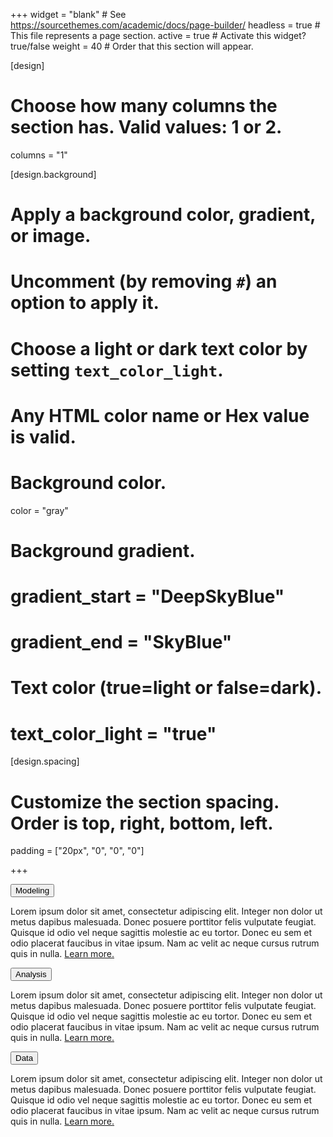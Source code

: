 +++
widget = "blank"  # See https://sourcethemes.com/academic/docs/page-builder/
headless = true  # This file represents a page section.
active = true  # Activate this widget? true/false
weight = 40  # Order that this section will appear.

[design]
  # Choose how many columns the section has. Valid values: 1 or 2.
  columns = "1"

[design.background]
  # Apply a background color, gradient, or image.
  #   Uncomment (by removing `#`) an option to apply it.
  #   Choose a light or dark text color by setting `text_color_light`.
  #   Any HTML color name or Hex value is valid.

  # Background color.
  color = "gray"

  # Background gradient.
  # gradient_start = "DeepSkyBlue"
  # gradient_end = "SkyBlue"

  # Text color (true=light or false=dark).
  # text_color_light = "true"

[design.spacing]
  # Customize the section spacing. Order is top, right, bottom, left.
  padding = ["20px", "0", "0", "0"]

+++

<div class="accordion" id="myAccordion">
    <div class="card">
        <div class="card-header" id="headingOne">
            <p class="mb-0">
                <button type="button" class="btn accordion-title" data-toggle="collapse" data-target="#collapseOne">Modeling</button>
            </p>
        </div>
        <div id="collapseOne" class="collapse" aria-labelledby="headingOne" data-parent="#myAccordion">
            <div class="card-body">
                <p>Lorem ipsum dolor sit amet, consectetur adipiscing elit. Integer non dolor ut metus dapibus malesuada. Donec posuere porttitor felis vulputate feugiat. Quisque id odio vel neque sagittis molestie ac eu tortor. Donec eu sem et odio placerat faucibus in vitae ipsum. Nam ac velit ac neque cursus rutrum quis in nulla. <a href="/modeling">Learn more.</a></p>
            </div>
        </div>
    </div>
    <div class="card">
        <div class="card-header" id="headingTwo">
            <p class="mb-0">
                <button type="button" class="btn accordion-title" data-toggle="collapse" data-target="#collapseTwo">Analysis</button>
            </p>
        </div>
        <div id="collapseTwo" class="collapse" aria-labelledby="headingTwo" data-parent="#myAccordion">
            <div class="card-body">
                <p>Lorem ipsum dolor sit amet, consectetur adipiscing elit. Integer non dolor ut metus dapibus malesuada. Donec posuere porttitor felis vulputate feugiat. Quisque id odio vel neque sagittis molestie ac eu tortor. Donec eu sem et odio placerat faucibus in vitae ipsum. Nam ac velit ac neque cursus rutrum quis in nulla. <a href="/analysis">Learn more.</a></p>
            </div>
        </div>
    </div>
    <div class="card">
        <div class="card-header" id="headingThree">
            <p class="mb-0">
                <button type="button" class="btn accordion-title" data-toggle="collapse" data-target="#collapseThree">Data</button>
            </p>
        </div>
        <div id="collapseThree" class="collapse" aria-labelledby="headingThree" data-parent="#myAccordion">
            <div class="card-body">
                <p>Lorem ipsum dolor sit amet, consectetur adipiscing elit. Integer non dolor ut metus dapibus malesuada. Donec posuere porttitor felis vulputate feugiat. Quisque id odio vel neque sagittis molestie ac eu tortor. Donec eu sem et odio placerat faucibus in vitae ipsum. Nam ac velit ac neque cursus rutrum quis in nulla. <a href="/data">Learn more.</a></p>
            </div>
        </div>
    </div>
</div>

<script>
$(document).ready(function(){
    // Add minus icon for collapse element which is open by default
    $(".collapse.show").each(function(){
        $(this).prev(".card-header").find(".fa").addClass("fa-minus").removeClass("fa-plus");
    });

    // Toggle plus minus icon on show hide of collapse element
    $(".collapse").on('show.bs.collapse', function(){
        $(this).prev(".card-header").find(".fa").removeClass("fa-plus").addClass("fa-minus");
    }).on('hide.bs.collapse', function(){
        $(this).prev(".card-header").find(".fa").removeClass("fa-minus").addClass("fa-plus");
    });
});
</script>
